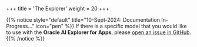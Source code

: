 +++
title = 'The Explorer'
weight = 20
+++

<!--
Copyright (c) 2023, 2024, Oracle and/or its affiliates.
Licensed under the Universal Permissive License v1.0 as shown at http://oss.oracle.com/licenses/upl.
-->

{{% notice style="default" title="10-Sept-2024: Documentation In-Progress..." icon="pen" %}}
If there is a specific model that you would like to use with the **Oracle AI Explorer for Apps**, please [open an issue in GitHub](https://github.com/oracle-samples/oaim-sandbox/issues/new).
{{% /notice %}}
